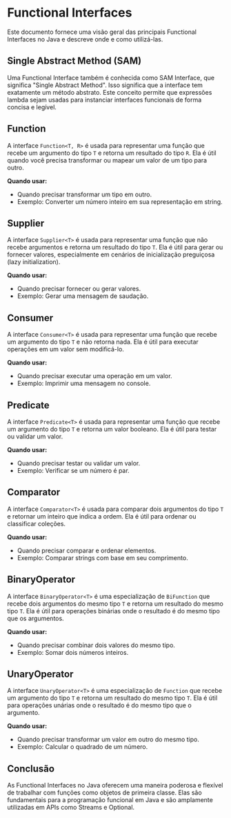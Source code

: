 # Functional Interfaces

Este documento fornece uma visão geral das principais Functional Interfaces no Java e descreve onde e como utilizá-las.

## Single Abstract Method (SAM)

Uma Functional Interface também é conhecida como SAM Interface, que significa "Single Abstract Method". Isso significa que a interface tem exatamente um método abstrato. Este conceito permite que expressões lambda sejam usadas para instanciar interfaces funcionais de forma concisa e legível.

## Function

A interface `Function<T, R>` é usada para representar uma função que recebe um argumento do tipo `T` e retorna um resultado do tipo `R`. Ela é útil quando você precisa transformar ou mapear um valor de um tipo para outro.

**Quando usar:**
- Quando precisar transformar um tipo em outro.
- Exemplo: Converter um número inteiro em sua representação em string.

## Supplier

A interface `Supplier<T>` é usada para representar uma função que não recebe argumentos e retorna um resultado do tipo `T`. Ela é útil para gerar ou fornecer valores, especialmente em cenários de inicialização preguiçosa (lazy initialization).

**Quando usar:**
- Quando precisar fornecer ou gerar valores.
- Exemplo: Gerar uma mensagem de saudação.

## Consumer

A interface `Consumer<T>` é usada para representar uma função que recebe um argumento do tipo `T` e não retorna nada. Ela é útil para executar operações em um valor sem modificá-lo.

**Quando usar:**
- Quando precisar executar uma operação em um valor.
- Exemplo: Imprimir uma mensagem no console.

## Predicate

A interface `Predicate<T>` é usada para representar uma função que recebe um argumento do tipo `T` e retorna um valor booleano. Ela é útil para testar ou validar um valor.

**Quando usar:**
- Quando precisar testar ou validar um valor.
- Exemplo: Verificar se um número é par.

## Comparator

A interface `Comparator<T>` é usada para comparar dois argumentos do tipo `T` e retornar um inteiro que indica a ordem. Ela é útil para ordenar ou classificar coleções.

**Quando usar:**
- Quando precisar comparar e ordenar elementos.
- Exemplo: Comparar strings com base em seu comprimento.

## BinaryOperator

A interface `BinaryOperator<T>` é uma especialização de `BiFunction` que recebe dois argumentos do mesmo tipo `T` e retorna um resultado do mesmo tipo `T`. Ela é útil para operações binárias onde o resultado é do mesmo tipo que os argumentos.

**Quando usar:**
- Quando precisar combinar dois valores do mesmo tipo.
- Exemplo: Somar dois números inteiros.

## UnaryOperator

A interface `UnaryOperator<T>` é uma especialização de `Function` que recebe um argumento do tipo `T` e retorna um resultado do mesmo tipo `T`. Ela é útil para operações unárias onde o resultado é do mesmo tipo que o argumento.

**Quando usar:**
- Quando precisar transformar um valor em outro do mesmo tipo.
- Exemplo: Calcular o quadrado de um número.

## Conclusão

As Functional Interfaces no Java oferecem uma maneira poderosa e flexível de trabalhar com funções como objetos de primeira classe. Elas são fundamentais para a programação funcional em Java e são amplamente utilizadas em APIs como Streams e Optional.
